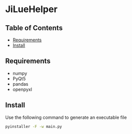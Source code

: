 # JiLueHelper

## Table of Contents

- [Requirements](#requirements)
- [Install](#Install)

## Requirements

- numpy
- PyQt5
- pandas
- openpyxl

## Install

Use the following command to generate an executable file

```bash
pyinstaller -F -w main.py
```
